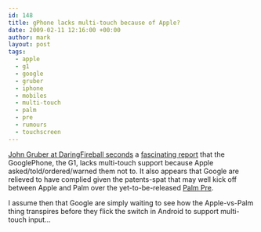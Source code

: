 ```yaml
---
id: 148
title: gPhone lacks multi-touch because of Apple?
date: 2009-02-11 12:16:00 +00:00
author: mark
layout: post
tags:
  - apple
  - g1
  - google
  - gruber
  - iphone
  - mobiles
  - multi-touch
  - palm
  - pre
  - rumours
  - touchscreen
---
```

[John Gruber at DaringFireball seconds](http://daringfireball.net/2009/02/apple_google_palm) a [fascinating report](http://venturebeat.com/2009/02/09/apple-asked-google-not-to-use-multi-touch-in-android-and-google-complied/) that the GooglePhone, the G1, lacks multi-touch support because Apple asked/told/ordered/warned them not to. It also appears that Google are relieved to have complied given the patents-spat that may well kick off between Apple and Palm over the yet-to-be-released [Palm Pre](http://www.palm.com/us/products/phones/pre/).

I assume then that Google are simply waiting to see how the Apple-vs-Palm thing transpires before they flick the switch in Android to support multi-touch input&#8230;